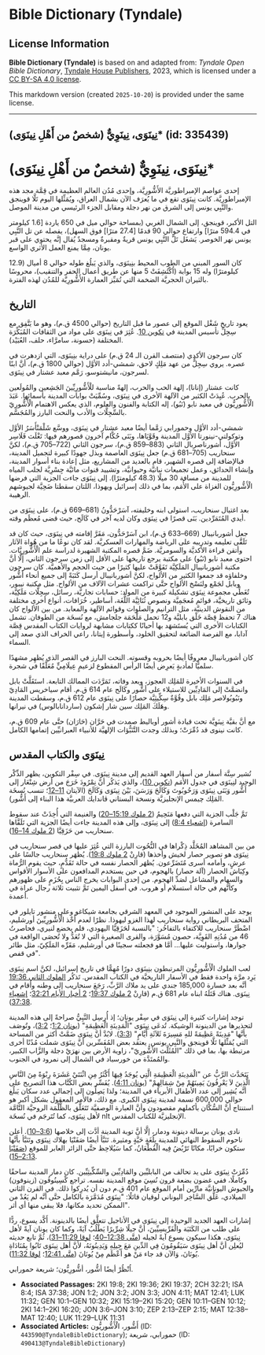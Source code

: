 # Bible Dictionary (Tyndale)

## License Information

**Bible Dictionary (Tyndale)** is based on and adapted from: _Tyndale Open Bible Dictionary_, [Tyndale House Publishers](https://tyndaleopenresources.com/), 2023, which is licensed under a [CC BY-SA 4.0 license](https://creativecommons.org/licenses/by-sa/4.0/legalcode.en).

This markdown version (created `2025-10-20`) is provided under the same license.



--------------------------------

## نِينَوَى، نِينَوِيٌّ (شخصٌ من أَهْلِ نِينَوَى)* (id: 335439)

**نِينَوَى**، **نِينَوِ**يٌّ (شخصٌ من أَهْلِ نِينَوَى)\*
========================================================

إحدى عواصم الإمبراطوريَّة الأَشُّورِيَّة، وإحدى مُدُن العالم العظيمة في قِمَّة مجد هذه الإمبراطوريَّة. كانت نِينَوَى تقع في ما يُعرَف الآن بشمال العراق، ويُمَثِّلها اليوم تَلَّا قوينجق والنَّبِي يونس إلى الشرق من نهر دجلة ومقابل الجزء الرئيسي من مدينة الموصل.

التل الأكبر، قوينجق، إلى الشمال الغربي (بمساحة حوالي ميل في 650 ياردة \[1\.6 كيلومتر في 594\.4 مترًا] وارتفاع حوالي 90 قدمًا \[27\.4 مترًا] فوق السهل)، يفصله عن تل النَّبِي يونس نهر الخوصر. يَشغَل تَلَّ النَّبِي يونس قريةٌ ومقبرةٌ ومسجدٌ يُقال إنَّه يحتوي على قبر يونان، مِمَّا يمنع العمل الأثري الواسع.

كان السور المبني من الطوب المحيط بنِينَوَى، والذي يَبلُغ طوله حوالي 8 أميال (12\.9 كيلومترًا) وله 15 بوابة (اُكْتُشِفَتْ 5 منها عن طريق أعمال الحفر والتنقيب)، محروسًا بالثيران الحجريَّة الضخمة التي تُمَيِّز العمارة الأَشُّورِيَّة للمُدُن لهذه الفترة.

التاريخ
-------

يعود تاريخ شَغْل الموقع إلى عصور ما قبل التاريخ (حوالي 4500 ق.م)، وهو ما يَتَّفِق مع سِجِلِّ تأسيس المدينة في [تكوين 10](https://ref.ly/Gen10:1-Gen10:32). عُثِرَ في نِينَوَى على مواد من الثقافات المُبَكِّرَة المختلفة (حسونة، سامرَّاء، حلف، العُبَيْد).

كان سرجون الأكدي (منتصف القرن الـ 24 ق.م) على دراية بنِينَوَى، التي ازدهرت في عصره. يروي سِجِلٌّ من عهد مَلِكٍ لاحق، شمشي\-أدد الأوَّل (حوالي 1800 ق.م)، أنَّ ابنًا لسرجون، مانيشتوسو، رَمَّم معبد عشتار في نِينَوَى.

كانت عشتار (إنانا)، إلهة الحب والحرب، إلهةً مناسبة للْأَشُّورِيِّينَ الجَشِعين والمُولَعين بالحرب. عُبِدَتْ الكثير من الآلهة الأخرى في نِينَوَى، وسُمِّيَتْ بوابات المدينة بأسمائها. عَبَدَ الْأَشُّورِيُّون في معبد نابو (نَبُو)، إله الكتابة والفنون والعلوم، الذي يعكس الاهتمام الْأَشُّورِيّ بالسِّجِلَّات والأدب والنحت البارز والمُجَسَّم.

شمشي\-أدد الأوَّل وحمورابي رَمَّما أيضًا معبد عشتار في نِينَوَى، ووسَّع شَلْمَنْأَسَرُ الأوَّل وتوكولتي\-نينورتا الأوَّل المدينة وقَوَّيَاها، وبَنَى حُكَّام آخرون قصورهم فيها: تَغْلَث فَلَاسِر الأوَّل، أشورناصربال الثاني (883–859 ق.م)، سرجون الثاني (722–705 ق.م)، لكنَّ سنحاريب (705–681 ق.م) جعل نِينَوَى العاصمة وبذل جهودًا كبيرة لتجميل المدينة، فبالإضافة إلى قصره الشهير، قام بالعديد من المشاريع، مثل إعادة بناء أسوار المدينة، وإنشاء الحدائق، وعمل تجميعات نباتيَّة وحيوانيَّة، وتشييد قنوات مائيَّة جِسْرِيَّة لجلب المياه للمدينة من مسافة 30 ميلًا (48\.3 كيلومترًا). إلى نِينَوَى جاءت الجزية التي فرضها الْأَشُّورِيُّون الغزاة على الأُمَم، بما في ذلك إسرائيل ويهوذا، اللتان سقطتا ضَحِيَّة لجيوشهم الرهيبة.

بعد اغتيال سنحاريب، استولى ابنه وخليفته، آسَرْحَدُّونُ (681–669 ق.م)، على نِينَوَى من أيدي المُتَمَرِّدين. بَنَى قصرًا في نِينَوَى وكان لديه آخر في كَالَح، حيث قضى مُعظَم وقته.

جعل أشوربانيبال (669–633 ق.م)، ابن آسَرْحَدُّون، مَقَرَّ إقامته في نِينَوَى، حيث كان قد تَلَقَّى تعليمه وتدريبه على الرياضة والمهارات العسكريَّة. لقد كان نوعًا ما من هُواة الآثار وأتقن قراءة الأكديَّة والسومريَّة. ضَمَّ قصره المكتبة الشهيرة لدراسة علم الْأَشُّورِيَّات. احتوى معبد نابو (نَبُو) على مكتبة يرجع تاريخها على الأقل إلى زمن سرجون الثاني، إلَّا أنَّ مكتبة أشوربانيبال المَلَكِيَّة تَفَوَّقَتْ عليها كثيرًا من حيث الحجم والأهميَّة. كان سرجون وخلفاؤه قد جمعوا الكثير من الألواح، لكنَّ أشوربانيبال أرسل كَتَبَةً إلى جميع أنحاء أشُّور وبابل لجَمْع ولنَسْخ الألواح حتَّى تراكمت عشرات الآلاف من الألواح. مثل مكتبة نيبور، تُغَطِّي مجموعة نِينَوَى تشكيلة كبيرة من المواد: حسابات تجاريَّة، رسائل، سِجِلَّات مَلَكِيَّة، وثائق تاريخيَّة، قوائم مُعجَمِيَّة ونصوص ثُنَائِيَّة اللُّغَة، أساطير، خُرَافات، أنواع أخرى مختلفة من النقوش الدينيَّة، مثل الترانيم والصلوات وقوائم الآلهة والمعابد. من بين الألواح كان هناك 7 تحفظ قِصَّة خَلْق بابليَّة و12 تحمل مَلْحَمَة جلجامش، مع نُسخَة من الطوفان. تشمل الكتابات الأخرى التي يُستَشهَد بها أحيانًا ككتابات مشابهة لروايات الكتاب المقدس قِصَّة آدابا، مع الفرصة الضائعة لتحقيق الخلود، وأسطورة إيتانا، راعي الخراف الذي صعد إلى السماء.

كان أشوربانيبال معروفًا أيضًا بحروبه وقسوته. النحت البارز في القصر الذي يُظهِر مشهدًا سلميًّا لمأدبةٍ يَعرِض أيضًا الرأس المقطوع لزعيمٍ عِيلَامِيٍّ مُعَلَّقًا في شجرة.

في السنوات الأخيرة للمَلِك العجوز، وبعد وفاته، تَمَرَّدَت الممالك التابعة. استَقَلَّتْ بابل وانضمَّتْ إلى المَادِيِّين للاستيلاء على أشُّور وكَالَح عام 614 ق.م. أقام سياخريس المَادِيّ ونَبُوبُولاصر مَلِك بابل وقُوَّةٌ سِكِّيثِيَّة حصارًا على نِينَوَى عام 612 ق.م، وسقطت المدينة وهَلَكَ المَلِك سين شار إشكون (ساردانابالوس) في نيرانها.

مع أنَّ بقيَّة نِينَوِيَّة تحت قيادة أشور أوباليط صمدت في حَرَّان (حَارَان) حتَّى عام 609 ق.م، كانت نينوى قد دُمِّرَتْ؛ وبذلك وجدت التَّنَبُّؤات الإلهيَّة للأنبياء العبرانيِّين إتمامها الكامل.

نِينَوَى والكتاب المقدس
-----------------------

تُشير سِتَّة أسفار من أسفار العهد القديم إلى مدينة نِينَوَى. في سِفْر التكوين، يظهر الذِّكْر الوحيد لنِينَوَى في جدول الأُمَم ([تكوين 10](https://ref.ly/Gen10:1-Gen10:32))، والذي يَذكُر أنَّ نِمْرُودَ خَرَجَ من أرض شِنْعَار إلى أَشُّور وَبَنَى نِينَوَى وَرَحُوبُوتَ وَكَالَحَ وَرَسَنَ، بَيْنَ نِينَوَى وَكَالَحَ (الآيتان [11–12](https://ref.ly/Gen10:11-Gen10:12)؛ تنسب نُسخَة المَلِك چيمس الإنجليزيَّة ونسخة البستاني ڤاندايك العربيَّة هذا البناء إلى أَشُّور).

تَمَّ جَلْب الجزية التي دفعها مَنَحِيمُ ([2 ملوك 15:19–20](https://ref.ly/2Kgs15:19-2Kgs15:20)) والغنيمة التي أُخِذَتْ عند سقوط السامرة ([إشعياء 8:4](https://ref.ly/Isa8:4)) إلى نِينَوَى، وإلى هذه المدينة جاءت أيضًا الجزية التي تَلَقَّاها سنحاريب من حَزَقِيَّا ([2 ملوك 14–16](https://ref.ly/2Kgs14:1-2Kgs16:20)).

من بين المشاهد المُخَلَّد ذِكْراها في النُّحُوت البارزة التي عُثِرَ عليها في قصر سنحاريب في نِينَوَى هو تصوير حصار لخيش وأخذها (قارِنْ [2 ملوك 19:8](https://ref.ly/2Kgs19:8)). يُظهَر سنحاريب جالسًا على عرشٍ، وأمامه أسرى مُتَضَرِّعون. يُظهَر الحصار نفسه في حالة تَقَدُّمٍ، حيث يقوم الرُّماة وكِبَاش الحصار (آلة حصار) بالهجوم، في حين يستخدم المدافعون على الأسوار الأقواس والسهام والمشاعل لصَدِّ الهجوم. من إحدى البوابات يخرج الناس بِحُزَمٍ على ظهورهم وكأنَّهم في حالة استسلام أو هروب. في أسفل اليمين تَمَّ تثبيت ثلاثة رجال عراة في أعمدة.

يوجد على المنشور الموجود في المعهد الشرقي بجامعة شيكاغو وعلى منشور تايلور في المتحف البريطاني رواية سنحاريب لهذا الغزو ليهوذا. نظرًا لعدم أَخْذ الْأَشُّورِيِّينَ أورشليم، اضْطَرَّ سنحاريب للاكتفاء بالتفاخُر: "بالنسبة لحَزَقِيَّا اليهودي، فلم يخضع لنيري، فحاصرتُ 46 من مُدُنِهِ القَوِيَّة، حصون مُسَوَّرَة، والقرى الصغيرة التي لا تُعَدُّ ولا تُحصَى الواقعة في جوارها، واستوليت عليها... أمَّا هو فجعلته سجينًا في أورشليم، مَقَرِّه المَلَكِيّ، مثل طائر في قفص".

لعب الملوك الْأَشُّورِيُّون المرتبطون بنِينَوَى دورًا مُهِمًّا في تاريخ إسرائيل، لكنَّ اسم نِينَوَى يَرِد مرَّة واحدة فقط في الأسفار التاريخيَّة في الكتاب المقدس. تَذكُر [الملوك الثاني 19:36](https://ref.ly/2Kgs19:36) أنَّه بعد خسارة 185,000 جندي على يد ملاك الرَّبِّ، رَجَعَ سنحاريب إلى وطنه وأقام في نِينَوَى. هناك قَتَلَهُ ابناه عام 681 ق.م (قارِنْ [2 ملوك 19:37](https://ref.ly/2Kgs19:37)؛ [2 أخبار الأيام 32:21](https://ref.ly/2Chr32:21)؛ [إشعياء 37:38](https://ref.ly/Isa37:38)).

توجد إشارات كثيرة إلى نِينَوَى في سِفْر يونان؛ إذ أُرسِل النَّبِيُّ صراحةً إلى هذه المدينة لتحذيرها من الدينونة الوشيكة. تُدعَى نِينَوَى "الْمَدِينَةِ الْعَظِيمَةِ" ([يونان 1:2](https://ref.ly/Jonah1:2)؛ [3:2](https://ref.ly/Jonah3:2))، وتُوصَف بأنَّها "مَدِينَةً عَظِيمَةً للهِ مَسِيرَةَ ثَلاَثَةِ أَيَّامٍ" ([3:3](https://ref.ly/Jonah3:3)). لابُدَّ أنَّ نِينَوَى ضَمَّتْ أكثر من المساحة التي يُمَثِّلها تَلَّا قوينجق والنَّبِي يونس. يعتقد بعض المُفَسِّرين أنَّ نِينَوَى شملت مُدُنًا أخرى مرتبطة بها، بما في ذلك "المُثَلَّث الأشُّورِيّ"، زاوية الأرض بين نهرَيْ دجلة والزَّاب الكبير، والمُمتَدَّة من خورسباد في الشمال إلى نمرود في الجنوب.

يَتَحَدَّث الرَّبُّ عن "الْمَدِينَةِ الْعَظِيمَةِ الَّتِي يُوجَدُ فِيهَا أَكْثَرُ مِنِ اثْنَتَيْ عَشَرَةَ رِبْوَةً مِنَ النَّاسِ الَّذِينَ لاَ يَعْرِفُونَ يَمِينَهُمْ مِنْ شِمَالِهِمْ" ([يونان 4:11](https://ref.ly/Jonah4:11)). يُفَسِّر بعض الكُتَّاب هذا التصريح على أنَّه يُشِير إلى عدد الأطفال الأبرياء في المدينة؛ ولذا يَصِلُون إلى إجمالي عدد سكان يَبلُغ حوالي 600,000 نسمة لمدينة نِينَوَى الكبرى. مع ذلك، فالأمر المعقول بشكل أكبر هو استنتاج أنَّ السُّكَّان بأكملهم مقصودون وأنَّ العبارة الوصفيَّة تَتَعَلَّق بالظُّلْمَة الروحيَّة التَّامَّة لأهل نِينَوَى، كما تُتَرجَم في نُسخَة nlt الإنجليزيَّة للكتاب المقدس.

نادى يونان برسالة دينونة ودمار، إلَّا أنَّ توبة المدينة أدَّت إلى خلاصها ([3:6–10](https://ref.ly/Jonah3:6-Jonah3:10)). أعلن ناحوم السقوط النهائي للمدينة بِلُغَةٍ حَيَّةٍ ومثيرة. تَنَبَّأ أيضًا صَفَنْيَا بهلاك نِينَوَى وتَنَبَّأ بأنَّها ستكون خرابًا، مكانًا تَرْبُضُ فِيه الْقُطْعَانُ، كما سَيُلاحِظ حتَّى الزائر العابر للموقع ([صَفَنْيَا 2:13–15](https://ref.ly/Zeph2:13-Zeph2:15)).

دُمِّرَتْ نِينَوَى على يد تحالف من البابليِّين والمَادِيِّين والسِّكِّيثِيِّين. كان دمار المدينة ساحقًا وكاملًا، ففي غضون بضعة قرون نُسِيَ موقع المدينة نفسه. تراجع كْسِينُوفُون (زينوفون) والجيوش اليونانيَّة مارِّين أمام الموقع عام 401 ق.م دون أن يُدرِكوا ذلك. في القرن الثاني الميلادي، عَلَّق السَّاخِر اليوناني لوقيان قائلًا: "نِينَوَى مُدَمَّرَة بالكامل حتَّى أنَّه لم يَعُدْ من الممكن تحديد مكانها، فلا يبقى منها أي أثر".

إشارات العهد الجديد الوحيدة إلى نِينَوَى في الأناجيل تتعلَّق أيضًا بالدينونة. أَكَّد يسوع، ردًّا على طلب من الكَتَبَة والْفَرِّيسِيِّينَ، أنَّ جيلًا شِرِّيرًا يَطْلُبُ آيَةً، وكما كان يونان آيةً لأهل نِينَوَى، هكذا سيكون يسوع آيةً لجيله ([متَّى 12:38–40](https://ref.ly/Matt12:38-Matt12:40)؛ [لوقا 11:29–31](https://ref.ly/Luke11:29-Luke11:31))، ثُمَّ تابع حديثه ليُعلِن أنَّ أهل نِينَوَى سَيَقُومُونَ فِي الدِّينِ مَعَ جِيلِهِ وَيَدِينُونَهُ، لأَنَّ أهل نِينَوَى تَابُوا بِمُنَادَاةِ يُونَانَ، وَالآن قد جاء مَنْ هو أَعْظَم مِنْ يُونَانَ ([متَّى 12:41](https://ref.ly/Matt12:41)؛ [لوقا 11:32](https://ref.ly/Luke11:32)).

اُنْظُرْ أيضًا أشُّور، أشُّورِيُّون؛ شريعة حمورابي.

* **Associated Passages:** 2KI 19:8; 2KI 19:36; 2KI 19:37; 2CH 32:21; ISA 8:4; ISA 37:38; JON 1:2; JON 3:2; JON 3:3; JON 4:11; MAT 12:41; LUK 11:32; GEN 10:1–GEN 10:32; 2KI 15:19–2KI 15:20; GEN 10:11–GEN 10:12; 2KI 14:1–2KI 16:20; JON 3:6–JON 3:10; ZEP 2:13–ZEP 2:15; MAT 12:38–MAT 12:40; LUK 11:29–LUK 11:31
* **Associated Articles:** أَشُّور، الْأَشُّوريُّون (ID: `443590@TyndaleBibleDictionary`); حمورابي، شريعة (ID: `490413@TyndaleBibleDictionary`)

